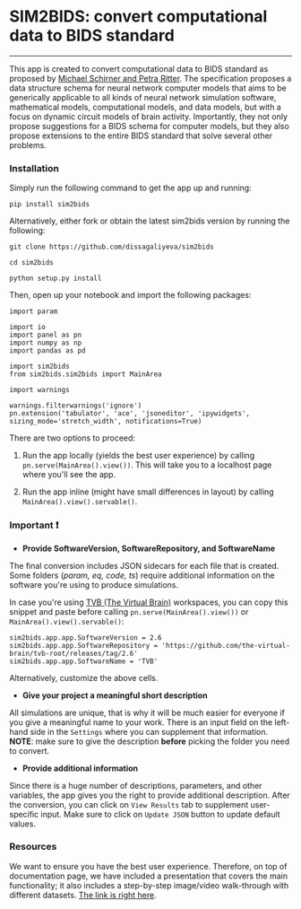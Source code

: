 # SIM2BIDS: convert computational data to BIDS standard

---

This app is created to convert computational data to BIDS standard as proposed by [Michael Schirner and Petra Ritter](https://docs.google.com/document/d/1NT1ERdL41oz3NibIFRyVQ2iR8xH-dKY-lRCB4eyVeRo/edit?usp=sharing).
The specification proposes a data structure schema for neural network computer models that aims to be generically applicable to all kinds of neural network simulation software, mathematical models, computational models, and data models, but with a focus on dynamic circuit models of brain activity. Importantly, they not only propose suggestions for a BIDS schema for computer models, but they also propose extensions to the entire BIDS standard that solve several other problems.

### Installation

Simply run the following command to get the app up and running:

```
pip install sim2bids
```

Alternatively, either fork or obtain the latest sim2bids version by running the following:

```
git clone https://github.com/dissagaliyeva/sim2bids

cd sim2bids

python setup.py install
```

Then, open up your notebook and import the following packages:

```
import param

import io
import panel as pn
import numpy as np
import pandas as pd

import sim2bids
from sim2bids.sim2bids import MainArea

import warnings

warnings.filterwarnings('ignore')
pn.extension('tabulator', 'ace', 'jsoneditor', 'ipywidgets', sizing_mode='stretch_width', notifications=True)
```

There are two options to proceed:

1. Run the app locally (yields the best user experience) by calling `pn.serve(MainArea().view())`. This will take you to 
a localhost page where you'll see the app. 

2. Run the app inline (might have small differences in layout) by calling `MainArea().view().servable()`. 

### Important ❗

- **Provide SoftwareVersion, SoftwareRepository, and SoftwareName** 

The final conversion includes JSON sidecars for each file that is created. Some folders (*param, eq, code, ts*) require 
additional information on the software you're using to produce simulations. 

In case you're using [TVB (The Virtual Brain)](https://github.com/the-virtual-brain) workspaces, you can copy this snippet
and paste before calling `pn.serve(MainArea().view())` or `MainArea().view().servable()`:

```
sim2bids.app.app.SoftwareVersion = 2.6
sim2bids.app.app.SoftwareRepository = 'https://github.com/the-virtual-brain/tvb-root/releases/tag/2.6'
sim2bids.app.app.SoftwareName = 'TVB'
```

Alternatively, customize the above cells. 


- **Give your project a meaningful short description**

All simulations are unique, that is why it will be much easier for everyone if you give a meaningful name to your work. 
There is an input field on the left-hand side in the `Settings` where you can supplement that information. **NOTE**: make sure
to give the description **before** picking the folder you need to convert.  




- **Provide additional information**

Since there is a huge number of descriptions, parameters, and other variables, the app gives you the right to provide additional description.
After the conversion, you can click on `View Results` tab to supplement user-specific input. Make sure to click on `Update JSON`
button to update default values. 


### Resources

We want to ensure you have the best user experience. Therefore, on top of documentation page, we have included a presentation
that covers the main functionality; it also includes a step-by-step image/video walk-through with different datasets. [The link is right here](https://docs.google.com/presentation/d/12sUkOP7iv3CEn1pecu3ABiBBhPIFromMwfJXmnjbebQ/edit?usp=sharing).

